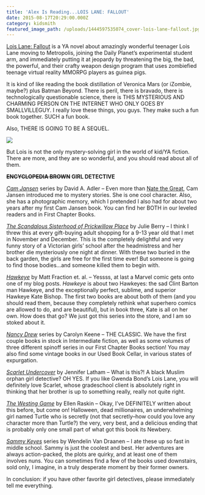 ```yaml
---
title: 'Alex Is Reading...LOIS LANE: FALLOUT'
date: 2015-08-17T20:29:00.000Z
category: kidsmith
featured_image_path: /uploads/1444597535074_cover-lois-lane-fallout.jpg
---
```


[Lois Lane: Fallout](https://www.brooklinebooksmith-shop.com/book/9781630790059) is a YA novel about amazingly wonderful teenager Lois Lane moving to Metropolis, joining the Daily Planet’s experimental student arm, and immediately putting it at jeopardy by threatening the big, the bad, the powerful, and their crafty weapon design program that uses zombiefied teenage virtual reality MMORPG players as guinea pigs.

It is kind of like reading the book distillation of Veronica Mars (or iZombie, maybe?) plus Batman Beyond. There is peril, there is bravado, there is technologically questionable science, there is THIS MYSTERIOUS AND CHARMING PERSON ON THE INTERNET WHO ONLY GOES BY SMALLVILLEGUY. I really love these things, you guys. They make such a fun book together. SUCH a fun book.

Also, THERE IS GOING TO BE A SEQUEL.

![](https://lh3.googleusercontent.com/hfJIxibNPKEmo1eAhLb78uRQv8KFf3hZ7cIcNsx8ogjNtRSPRxnEVROZPLsyQiSc7VjoBzKV5baNSyW8BAcjQYmmLtqCl_Zt1A=s1200)

But Lois is not the only mystery-solving girl in the world of kid/YA fiction. There are more, and they are so wonderful, and you should read about all of them.

**~~ENCYCLOPEDIA BROWN~~ GIRL DETECTIVE**

[*Cam Jansen*](https://www.brooklinebooksmith-shop.com/book/9780142401781) series by David A. Adler – Even more than [Nate the Great](https://www.brooklinebooksmith-shop.com/book/9780440461265), Cam Jansen introduced me to mystery stories. She is one cool character. Also, she has a photographic memory, which I pretended I also had for about two years after my first Cam Jansen book. You can find her BOTH in our leveled readers and in First Chapter Books.

[*The Scandalous Sisterhood of Prickwillow Place*](https://www.brooklinebooksmith-shop.com/book/9781596439566) by Julie Berry – I think I threw this at every gift-buying adult shopping for a 9-13 year old that I met in November and December. This is the completely delightful and very funny story of a Victorian girls’ school after the headmistress and her brother die mysteriously one night at dinner. With these two buried in the back garden, the girls are free for the first time ever! But someone is going to find those bodies…and someone killed them to begin with.

*[Hawkeye](https://www.brooklinebooksmith-shop.com/book/9780785183907)* by Matt Fraction et. al. – Yessss, at last a Marvel comic gets onto one of my blog posts. *Hawkeye* is about two Hawkeyes: the sad Clint Barton man Hawkeye, and the exceptionally perfect, sublime, and superior Hawkeye Kate Bishop. The first two books are about both of them (and you should read them, because they completely rethink what superhero comics are allowed to do, and are beautiful), but in book three, Kate is all on her own. How does that go? We just got this series into the store, and I am so stoked about it.

*[Nancy Drew](https://www.brooklinebooksmith-shop.com/search/site/carolyn%20keene)* series by Carolyn Keene – THE CLASSIC. We have the first couple books in stock in Intermediate fiction, as well as some volumes of three different spinoff series in our First Chapter Books section! You may also find some vintage books in our Used Book Cellar, in various states of expurgation.

[*Scarlet Undercover*](https://www.brooklinebooksmith-shop.com/book/9780316283939) by Jennifer Latham – What is this?! A black Muslim orphan girl detective? OH YES. If you like Gwenda Bond’s Lois Lane, you will definitely love Scarlet, whose gradeschool client is absolutely right in thinking that her brother is up to something really, really not quite right.

[*The Westing Game*](https://www.brooklinebooksmith-shop.com/book/9780140386646) by Ellen Raskin – Okay, I’ve DEFINITELY written about this before, but come on! Halloween, dead millionaires, an underwhelming girl named Turtle who is secretly (not that secretly–how could you love any character more than Turtle?) the very, very best, and a delicious ending that is probably only one small part of what got this book its Newbery.

[*Sammy Keyes*](https://www.brooklinebooksmith-shop.com/book/9780679892649) series by Wendelin Van Draanen – I ate these up so fast in middle school. Sammy is just the coolest and best. Her adventures are always action-packed, the plots are quirky, and at least one of them involves nuns. You can sometimes find a few of the books used downstairs, sold only, I imagine, in a truly desperate moment by their former owners.

In conclusion: if you have other favorite girl detectives, please immediately tell me everything.